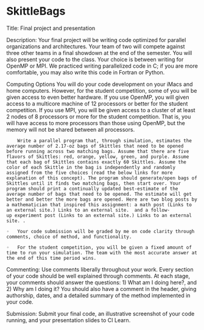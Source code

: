 # SkittleBags
Title: Final project and presentation

Description:
Your final project will be writing code optimized for parallel organizations and architectures. Your team of two will compete against three other teams in a final showdown at the end of the semester. You will also present your code to the class.
Your choice is between writing for OpenMP or MPI. We practiced writing parallelized code in C; if you are more comfortable, you may also write this code in Fortran or Python.

Computing Options
You will do your code development on your iMacs and home computers. However, for the student competition, some of you will be given access to even better hardware.
If you use OpenMP, you will given access to a multicore machine of 12 processors or better for the student competition.
If you use MPI, you will be given access to a cluster of at least 2 nodes of 8 processors or more for the student competition. That is, you will have access to more processors than those using OpenMP, but the memory will not be shared between all processors.
	
		Write a parallel program that, through simulation, estimates the average number of 2.17-oz bags of Skittles that need to be opened before running across two matching bags. Assume that there are five flavors of Skittles: red, orange, yellow, green, and purple. Assume that each bag of Skittles contains exactly 60 Skittles. Assume the color of each Skittle in the bag is independently and randomly assigned from the five choices (read the below links for more explanation of this concept). The program should generate/open bags of Skittles until it finds two matching bags, then start over. Your program should print a continually updated best-estimate of the average number of bags that need to be opened. The estimate will get better and better the more bags are opened. Here are two blog posts by a mathematician that inspired this assignment: a math post (Links to an external site.) Links to an external site.  and a follow-up experiment post (Links to an external site.) Links to an external site. . 
		
	◦	Your code submission will be graded by me on code clarity through comments, choice of method, and functionality.
	
	◦	For the student competition, you will be given a fixed amount of time to run your simulation. The team with the most accurate answer at the end of this time period wins.

	

Commenting:
Use comments liberally throughout your work. Every section of your code should be well explained through comments. At each stage, your comments should answer the questions: 1) What am I doing here?, and 2) Why am I doing it? You should also have a comment in the header, giving authorship, dates, and a detailed summary of the method implemented in your code.

Submission:
Submit your final code, an illustrative screenshot of your code running, and your presentation slides to CI Learn.
